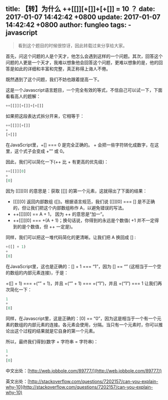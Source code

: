 title: 【转】为什么 ++[[]][+[]]+[+[]] = 10 ？
date: 2017-01-07 14:42:42 +0800
update: 2017-01-07 14:42:42 +0800
author: fungleo
tags:
    -javascript
---

> 看到这个题目的时候很惊讶，因此转载过来分享给大家。

首先，问这个问题的人是个天才，他怎么会遇到这样的一个问题。其次，回答这个问题的人更是一个天才，我难以想象他会回答这个问题，更难以想象的是，他的回答是如此的详细和丰富和完整，真正称得上诲人不倦。

既然遇到了这个问题，我们不妨也跟着提高一下。

这是一个Javascript语言题目，一个完全有效的等式，不信自己可以试一下，下面看看高人的题解：

```js
++[[]][+[]]+[+[]]
```

如果把这段表达式拆分开来，它相等于：

```js
++[[]][+[]]
+
[+[]]
```

在JavaScript里，+[] === 0 是完全正确的。 + 会把一些字符转化成数字，在这里，这个式子会变成 +”” 或 0。

因此，我们可以简化一下(++ 比 + 有更高的优先级)：


```js
++[[]][0]
+
[0]
```
因为 [[]][0] 的意思是：获取 [[]] 的第一个元素，这就得出了下面的结果：

- [[]][0] 返回内部数组 ([])。根据语言规范，我们说 [[]][0] === [] 是不正确的，但让我们把这个内部数组称作 A，以避免错误的写法。
- ++[[]][0] == A + 1， 因为 ++ 的意思是“加一”。
- ++[[]][0] === +(A + 1)；换句话说，你得到的永远是个数值( +1 并不一定得到的是个数值，但 ++ 一定是)。

同样，我们可以把这一堆代码简化的更清晰。让我们把 A 换回成 [] :

```js
+([] + 1)
+
[0]
```

在JavaScript里，这也是正确的：[] + 1 === “1”，因为 [] == “” (这相当于一个空的数组的内部元素连接)，于是：

+([] + 1) === +(“” + 1)，并且
+(“” + 1) === +(“1”)，并且
+(“1”) === 1
让我们再次简化一下：

```js
1
+
[0]
```
同样，在Javascript里，这是正确的：[0] == “0”，因为这是相当于一个有一个元素的数组的内部元素的连接。各元素会使用，分隔。当只有一个元素时，你可以推论出这个过程的结果就是它自身的第一个元素。

所以，最终我们得到(数字 + 字符串 = 字符串)：

```js
1
+
[0]
```

中文出处：[http://web.jobbole.com/89777/](http://web.jobbole.com/89777/)

英文出处：[http://stackoverflow.com/questions/7202157/can-you-explain-why-10](http://stackoverflow.com/questions/7202157/can-you-explain-why-10)